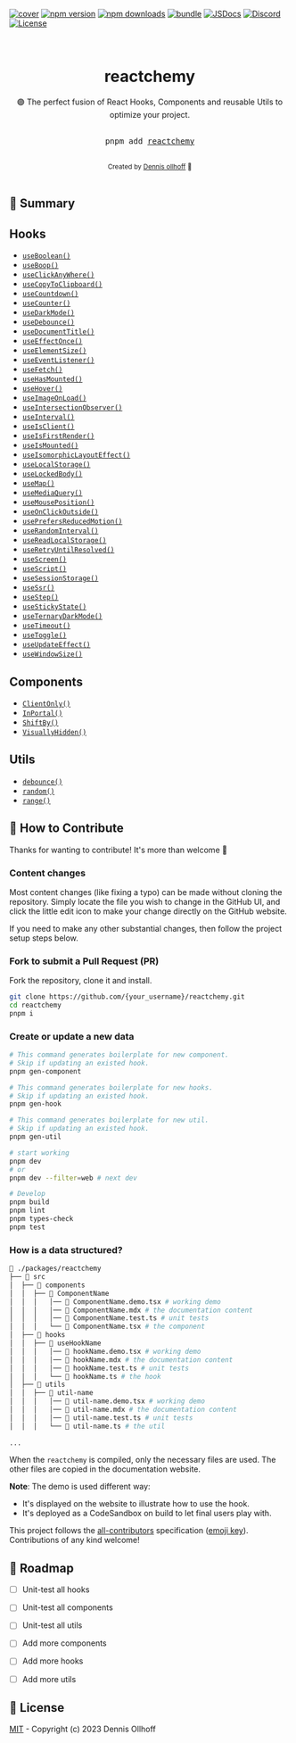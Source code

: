 [![cover][cover-src]][cover-href]
[![npm version][npm-version-src]][npm-version-href] 
[![npm downloads][npm-downloads-src]][npm-downloads-href] 
[![bundle][bundle-src]][bundle-href] [![JSDocs][jsdocs-src]][jsdocs-href]
 [![Discord][discord-src]][discord-href]
[![License][license-src]][license-href]

<br />

<div align="center">
<h1>reactchemy</h1>

<div>🟣 The perfect fusion of React Hooks, Components and reusable Utils to optimize your project.</div>

<br />
  <pre>pnpm add <a href="https://www.npmjs.com/package/reactchemy">reactchemy</a></pre>
  <br />

<div align="center">
  <sub>Created by <a href="https://github.com/nyxb">Dennis ollhoff</a> 💚</sub>
</div>

</div>

<br />

## 📖 Summary

<!-- DATA:START -->

## Hooks

- [`useBoolean()`](https://reactchemy/react-hook/use-boolean)
- [`useBoop()`](https://reactchemy/react-hook/use-boop)
- [`useClickAnyWhere()`](https://reactchemy/react-hook/use-click-any-where)
- [`useCopyToClipboard()`](https://reactchemy/react-hook/use-copy-to-clipboard)
- [`useCountdown()`](https://reactchemy/react-hook/use-countdown)
- [`useCounter()`](https://reactchemy/react-hook/use-counter)
- [`useDarkMode()`](https://reactchemy/react-hook/use-dark-mode)
- [`useDebounce()`](https://reactchemy/react-hook/use-debounce)
- [`useDocumentTitle()`](https://reactchemy/react-hook/use-document-title)
- [`useEffectOnce()`](https://reactchemy/react-hook/use-effect-once)
- [`useElementSize()`](https://reactchemy/react-hook/use-element-size)
- [`useEventListener()`](https://reactchemy/react-hook/use-event-listener)
- [`useFetch()`](https://reactchemy/react-hook/use-fetch)
- [`useHasMounted()`](https://reactchemy/react-hook/use-has-mounted)
- [`useHover()`](https://reactchemy/react-hook/use-hover)
- [`useImageOnLoad()`](https://reactchemy/react-hook/use-image-on-load)
- [`useIntersectionObserver()`](https://reactchemy/react-hook/use-intersection-observer)
- [`useInterval()`](https://reactchemy/react-hook/use-interval)
- [`useIsClient()`](https://reactchemy/react-hook/use-is-client)
- [`useIsFirstRender()`](https://reactchemy/react-hook/use-is-first-render)
- [`useIsMounted()`](https://reactchemy/react-hook/use-is-mounted)
- [`useIsomorphicLayoutEffect()`](https://reactchemy/react-hook/use-isomorphic-layout-effect)
- [`useLocalStorage()`](https://reactchemy/react-hook/use-local-storage)
- [`useLockedBody()`](https://reactchemy/react-hook/use-locked-body)
- [`useMap()`](https://reactchemy/react-hook/use-map)
- [`useMediaQuery()`](https://reactchemy/react-hook/use-media-query)
- [`useMousePosition()`](https://reactchemy/react-hook/use-mouse-position)
- [`useOnClickOutside()`](https://reactchemy/react-hook/use-on-click-outside)
- [`usePrefersReducedMotion()`](https://reactchemy/react-hook/use-prefers-reduced-motion)
- [`useRandomInterval()`](https://reactchemy/react-hook/use-random-interval)
- [`useReadLocalStorage()`](https://reactchemy/react-hook/use-read-local-storage)
- [`useRetryUntilResolved()`](https://reactchemy/react-hook/use-retry-until-resolved)
- [`useScreen()`](https://reactchemy/react-hook/use-screen)
- [`useScript()`](https://reactchemy/react-hook/use-script)
- [`useSessionStorage()`](https://reactchemy/react-hook/use-session-storage)
- [`useSsr()`](https://reactchemy/react-hook/use-ssr)
- [`useStep()`](https://reactchemy/react-hook/use-step)
- [`useStickyState()`](https://reactchemy/react-hook/use-sticky-state)
- [`useTernaryDarkMode()`](https://reactchemy/react-hook/use-ternary-dark-mode)
- [`useTimeout()`](https://reactchemy/react-hook/use-timeout)
- [`useToggle()`](https://reactchemy/react-hook/use-toggle)
- [`useUpdateEffect()`](https://reactchemy/react-hook/use-update-effect)
- [`useWindowSize()`](https://reactchemy/react-hook/use-window-size)

## Components

- [`ClientOnly()`](https://reactchemy/react-component/-client-only)
- [`InPortal()`](https://reactchemy/react-component/-in-portal)
- [`ShiftBy()`](https://reactchemy/react-component/-shift-by)
- [`VisuallyHidden()`](https://reactchemy/react-component/-visually-hidden)

## Utils

- [`debounce()`](https://reactchemy/react-util/debounce)
- [`random()`](https://reactchemy/react-util/random)
- [`range()`](https://reactchemy/react-util/range)

<!-- DATA:END -->

## 🤝 How to Contribute

Thanks for wanting to contribute! It's more than welcome 🤗

### Content changes

Most content changes (like fixing a typo) can be made without cloning the repository.
Simply locate the file you wish to change in the GitHub UI,
and click the little edit icon to make your change directly on the GitHub website.

If you need to make any other substantial changes, then follow the project setup steps below.

### Fork to submit a Pull Request (PR)

Fork the repository, clone it and install.

```bash
git clone https://github.com/{your_username}/reactchemy.git
cd reactchemy
pnpm i
```

### Create or update a new data

```bash
# This command generates boilerplate for new component.
# Skip if updating an existed hook.
pnpm gen-component

# This command generates boilerplate for new hooks.
# Skip if updating an existed hook.
pnpm gen-hook

# This command generates boilerplate for new util.
# Skip if updating an existed hook.
pnpm gen-util

# start working
pnpm dev
# or
pnpm dev --filter=web # next dev

# Develop
pnpm build
pnpm lint
pnpm types-check
pnpm test
```

### How is a data structured?

```bash
📂 ./packages/reactchemy
├── 📂 src
│  ├── 📂 components
│  │  ├── 📂 ComponentName
│  │  │   │── 📄 ComponentName.demo.tsx # working demo
│  │  │   │── 📝 ComponentName.mdx # the documentation content
│  │  │   │── 🧪 ComponentName.test.ts # unit tests
│  │  │   └── 📄 ComponentName.tsx # the component
│  ├── 📂 hooks
│  │  ├── 📂 useHookName
│  │  │   │── 📄 hookName.demo.tsx # working demo
│  │  │   │── 📝 hookName.mdx # the documentation content
│  │  │   │── 🧪 hookName.test.ts # unit tests
│  │  │   └── 📄 hookName.ts # the hook
│  ├── 📂 utils
│  │  ├── 📂 util-name
│  │  │   │── 📄 util-name.demo.tsx # working demo
│  │  │   │── 📝 util-name.mdx # the documentation content
│  │  │   │── 🧪 util-name.test.ts # unit tests
│  │  │   └── 📄 util-name.ts # the util
 
...
```

When the `reactchemy` is compiled, only the necessary files are used.
The other files are copied in the documentation website.

**Note**: The demo is used different way:

- It's displayed on the website to illustrate how to use the hook.
- It's deployed as a CodeSandbox on build to let final users play with.

This project follows the [all-contributors](https://github.com/all-contributors/all-contributors) specification ([emoji key](https://allcontributors.org/docs/en/emoji-key)). Contributions of any kind welcome!

## 🚗 Roadmap

- [ ] Unit-test all hooks
- [ ] Unit-test all components
- [ ] Unit-test all utils
- [ ] Add more components
- [ ] Add more hooks
- [ ] Add more utils


## 📜 License

[MIT](./LICENSE) - Copyright (c) 2023 Dennis Ollhoff

<!-- Badges -->

[npm-version-src]: https://img.shields.io/npm/v/reactchemy?style=flat&colorA=18181B&colorB=14F195
[npm-version-href]: https://npmjs.com/package/reactchemy
[npm-downloads-src]: https://img.shields.io/npm/dm/reactchemy?style=flat&colorA=18181B&colorB=14F195
[npm-downloads-href]: https://npmjs.com/package/reactchemy
[bundle-src]: https://img.shields.io/bundlephobia/minzip/reactchemy?style=flat&colorA=18181B&colorB=14F195
[bundle-href]: https://bundlephobia.com/result?p=reactchemy
[jsdocs-src]: https://img.shields.io/badge/jsDocs.io-reference-18181B?style=flat&colorA=18181B&colorB=14F195
[jsdocs-href]: https://www.jsdocs.io/package/reactchemy
[discord-src]: https://img.shields.io/badge/chat-discord-dicord?style=flat&colorA=18181B&colorB=14F195&logo=discord
 [discord-href]: https://www.chat.nyxb.zip
[license-src]: https://img.shields.io/github/license/nyxblabs/reactchemy.svg?style=flat&colorA=18181B&colorB=14F195
[license-href]: https://github.com/nyxblabs/reactchemy/blob/main/LICENSE

<!-- Cover -->
[cover-src]: https://raw.githubusercontent.com/nyxb/reactchemy/main/.github/assets/cover-github.png
[cover-href]: https://reactchemy.com
